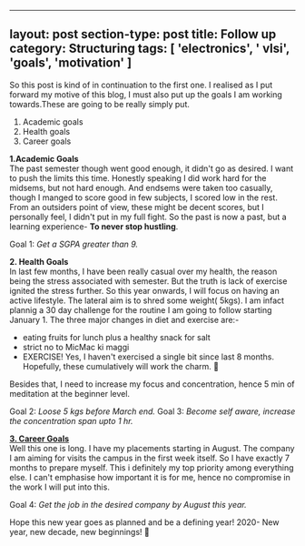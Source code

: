 
---
layout: post
section-type: post
title: Follow up
category: Structuring
tags: [ 'electronics', ' vlsi', 'goals', 'motivation' ]
---

So this post is kind of in continuation to the first one. I realised as I put forward my motive of this blog, I must also put up the goals I am working towards.These are going to be really simply put.
1. Academic goals 
2. Health goals
3. Career goals

<b>1.Academic Goals</b><br>
The past semester though went good enough, it didn't go as desired. I want to push the limits this time. Honestly speaking I did work hard for the midsems, but not hard enough.
And endsems were taken too casually, though I manged to score good in few subjects, I scored low in the rest. From an outsiders point of view, these might be decent scores, but I personally
feel, I didn't put in my full fight. So the past is now a past, but a learning experience- <b>To never stop hustling</b>.

Goal 1: <i>Get a SGPA greater than 9.</i>

<b>2. Health Goals</b><br> 
In last few months, I have been really casual over my health, the reason being the stress associated with semester. But the truth is lack of exercise ignited the stress further.
So this year onwards, I will focus on having an active lifestyle. The lateral aim is to shred some weight( 5kgs). I am infact plannig a 30 day challenge for the routine I am going 
to follow starting January 1. The three major changes in diet and exercise are:-
- eating fruits for lunch plus a healthy snack for salt
- strict no to MicMac ki maggi 
- EXERCISE! Yes, I haven't exercised a single bit since last 8 months.
Hopefully, these cumulatively will work the charm. 🤞 

Besides that, I need to increase my focus and concentration, hence 5 min of meditation at the beginner level.

Goal 2: <i> Loose 5 kgs before March end.</i>
Goal 3: <i> Become self aware, increase the concentration span upto 1 hr.</i>

<b><u>3. Career Goals</u></b><br>
Well this one is long. I have my placements starting in August. The company I am aiming for visits the campus in the first week itself. So I have exactly 7 months to prepare myself. This i definitely my top
priority among everything else. I can't emphasise how important it is for me, hence no compromise in the work I will put into this. 

Goal 4: <i> Get the job in the desired company by August this year.</i> 

Hope this new year goes as planned and be a defining year! 2020- New year, new decade, new beginnings! 🙌 </pre>